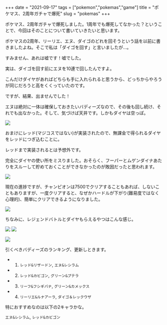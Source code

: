 +++
date = "2021-09-17"
tags = ["pokemon","pokemas","game"]
title = "ポケマス、2周年ガチャで爆死"
slug = "pokemas"
+++

ポケマス、2周年ガチャで爆死しました。1周年でも爆死してなかった？ということで、今回はそのことについて書いていきたいと思います。

ポケマスの2周年、リーリエ、エヌ、ダイゴのどれを回そうという話を以前に書きましたよね。そこで私は「ダイゴを回す」と言いましたが...。

すみません、あれは嘘です！嘘でした。

実は、ダイゴを回す前にエヌを10連で回したんですよ。

こんだけダイヤがあればどちらも手に入れられると思うから、どっちからやろうが同じだろうと高をくくっていたのです。

ですが、結果、出ませんでした！

エヌは絶対に一体は確保しておきたいバディーズなので、その後も回し続け、それでも出なかった。そして、気づけば天井です。しかもダイヤは空っぽ。

![](https://raw.githubusercontent.com/syui/img/master/other/pokemonmasters_20210917_0002.png)

おまけにレッド(マジコスではない)が実装されたので、無課金で得られるダイヤをレッドにつぎ込むことに。

レッドまで実装されるとは予想外です。

完全にダイヤの使い所をミスりました。おそらく、フーパーとムゲンダイナあたりをスルーして貯めておくことができなかったのが敗因だったと思われます。

![](https://raw.githubusercontent.com/syui/img/master/other/pokemonmasters_20210917_0001.jpg)

現在の進捗ですが、チャンピオンは7500でクリアすることもあれば、しないこともありますが、一度クリアすると、なぜかハードルが下がり(難易度ではなく心理的)、簡単にクリアできるようになりました。

![](https://raw.githubusercontent.com/syui/img/master/other/pokemonmasters_20210917_0000.jpg)

ちなみに、レジェンドバトルとダイヤもらえるやつはこんな感じ。

![](https://raw.githubusercontent.com/syui/img/master/other/pokemonmasters_20210917_0004.png)
![](https://raw.githubusercontent.com/syui/img/master/other/pokemonmasters_20210917_0005.png)

![](https://raw.githubusercontent.com/syui/img/master/other/pokemonmasters_20210917_0003.png)

引くべきバディーズのランキング、更新しときます。

- 1. `レッド&リザードン`, `エヌ&レシラム`

- 2. `レッド&カビゴン`, `グリーン&プテラ`

- 3. `リーフ&フシギバナ`, `グリーン&カメックス`

- 4. `リーリエ&ルナアーラ`, `ダイゴ＆レックウザ`

特におすすめなのは以下の2キャラかな。

`エヌ&レシラム`, `レッド&カビゴン`

